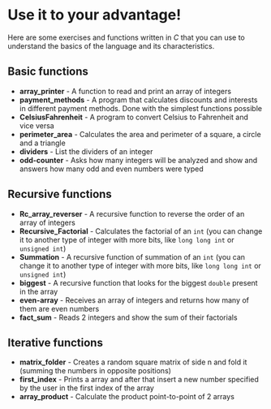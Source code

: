 # Use it to your advantage!
Here are some exercises and functions written in *C* that you can use to understand the basics of the language and its characteristics.  

## Basic functions
- **array_printer** - A function to read and print an array of integers
- **payment_methods** - A program that calculates discounts and interests in different payment methods. Done with the simplest functions possible
- **CelsiusFahrenheit** - A program to convert Celsius to Fahrenheit and vice versa
- **perimeter_area** - Calculates the area and perimeter of a square, a circle and a triangle
- **dividers** - List the dividers of an integer
- **odd-counter** - Asks how many integers will be analyzed and show and answers how many odd and even numbers were typed

## Recursive functions
- **Rc_array_reverser** - A recursive function to reverse the order of an array of integers
- **Recursive_Factorial** - Calculates the factorial of an ```int``` (you can change it to another type of integer with more bits, like ```long long int``` or ```unsigned int```)
- **Summation** - A recursive function of summation of an ```int``` (you can change it to another type of integer with more bits, like ```long long int``` or ```unsigned int```)
- **biggest** - A recursive function that looks for the biggest ```double``` present in the array
- **even-array** - Receives an array of integers and returns how many of them are even numbers
- **fact_sum** - Reads 2 integers and show the sum of their factorials

## Iterative functions 
- **matrix_folder** - Creates a random square matrix of side n and fold it (summing the numbers in opposite positions)
- **first_index** - Prints a array and after that insert a new number specified by the user in the first index of the array
- **array_product** - Calculate the product point-to-point of 2 arrays
